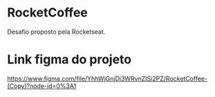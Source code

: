 # RocketCoffee
Desafio proposto pela Rocketseat.


# Link figma do projeto
https://www.figma.com/file/YhhWjGnjDj3WRvnZISi2PZ/RocketCoffee-(Copy)?node-id=0%3A1
